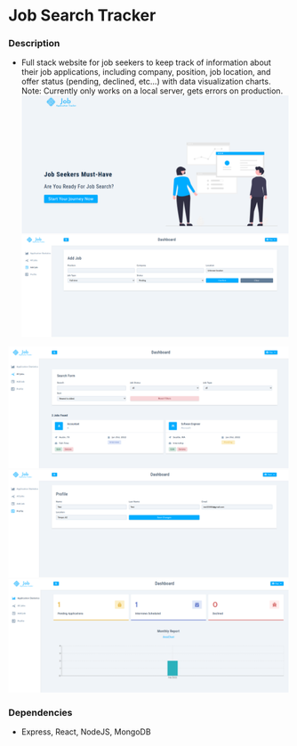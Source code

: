 # Job Search Tracker

### Description

* Full stack website for job seekers to keep track of information about their job applications, including company, position, job location, and offer status (pending, declined, etc...) with data visualization charts. Note: Currently only works on a local server, gets errors on production.
![home](/imgs/home.png)
![add-job](/imgs/add-job.png)

![all-jobs](/imgs/all-jobs.png)
![profile](/imgs/profile.png)
![stats](/imgs/stats.png)



### Dependencies

* Express, React, NodeJS, MongoDB


